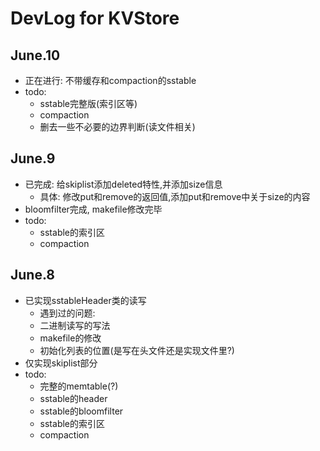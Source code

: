 # DevLog for KVStore

## June.10
- 正在进行: 不带缓存和compaction的sstable
- todo: 
    - sstable完整版(索引区等)
    - compaction
    - 删去一些不必要的边界判断(读文件相关)

## June.9 ##
- 已完成: 给skiplist添加deleted特性,并添加size信息
    - 具体: 修改put和remove的返回值,添加put和remove中关于size的内容
- bloomfilter完成, makefile修改完毕
- todo:
    - sstable的索引区
    - compaction

## June.8 ##
- 已实现sstableHeader类的读写
    - 遇到过的问题: 
    - 二进制读写的写法
    - makefile的修改
    - 初始化列表的位置(是写在头文件还是实现文件里?)
- 仅实现skiplist部分
- todo:
    - 完整的memtable(?)
    - sstable的header
    - sstable的bloomfilter
    - sstable的索引区
    - compaction
